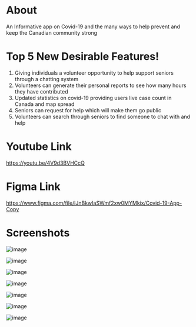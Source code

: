 # About
An Informative app on Covid-19 and the many ways to help prevent and keep the Canadian community strong
# Top 5 New Desirable Features!
1.	Giving individuals a volunteer opportunity to help support seniors through a chatting system
2.	Volunteers can generate their personal reports to see how many hours they have contributed
3.	Updated statistics on covid-19 providing users live case count in Canada and map spread
4.	Seniors can request for help which will make them go public
5.	Volunteers can search through seniors to find someone to chat with and help

# Youtube Link
https://youtu.be/4V9d3BVHCcQ
# Figma Link
https://www.figma.com/file/lJnBkwIaSWmf2xw0MYMkix/Covid-19-App-Copy
# Screenshots

![image](https://user-images.githubusercontent.com/49069750/111089586-e72f5600-8502-11eb-9451-7e55841c2e7a.png)

![image](https://user-images.githubusercontent.com/49069750/111089658-2f4e7880-8503-11eb-8d45-c74ba4ee8662.png)

![image](https://user-images.githubusercontent.com/49069750/111089666-370e1d00-8503-11eb-87b6-85c3cad84cc8.png)

![image](https://user-images.githubusercontent.com/49069750/111089671-3a090d80-8503-11eb-8885-205c16bfbdaf.png)

![image](https://user-images.githubusercontent.com/49069750/111089678-3ffeee80-8503-11eb-924a-7bd735127f74.png)

![image](https://user-images.githubusercontent.com/49069750/111089682-43927580-8503-11eb-9a38-7f000c0ffd8a.png)

![image](https://user-images.githubusercontent.com/49069750/111089689-47be9300-8503-11eb-80a4-ed2f4c6f5f4d.png)

